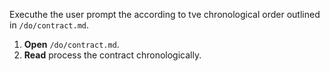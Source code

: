 Executhe the user prompt the according to tve chronological order outlined in `/do/contract.md`.
1. **Open** `/do/contract.md`.
2. **Read** process the contract chronologically.
